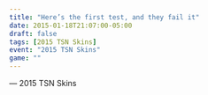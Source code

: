 ```yaml
---
title: "Here’s the first test, and they fail it"
date: 2015-01-18T21:07:00-05:00
draft: false
tags: [2015 TSN Skins]
event: "2015 TSN Skins"
game: ""
---
```

— 2015 TSN Skins
<!--more--> 